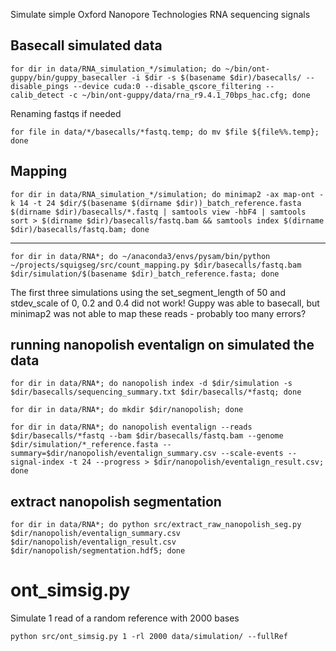 Simulate simple Oxford Nanopore Technologies RNA sequencing signals

## Basecall simulated data

    for dir in data/RNA_simulation_*/simulation; do ~/bin/ont-guppy/bin/guppy_basecaller -i $dir -s $(basename $dir)/basecalls/ --disable_pings --device cuda:0 --disable_qscore_filtering --calib_detect -c ~/bin/ont-guppy/data/rna_r9.4.1_70bps_hac.cfg; done

Renaming fastqs if needed

    for file in data/*/basecalls/*fastq.temp; do mv $file ${file%%.temp}; done

## Mapping

    for dir in data/RNA_simulation_*/simulation; do minimap2 -ax map-ont -k 14 -t 24 $dir/$(basename $(dirname $dir))_batch_reference.fasta $(dirname $dir)/basecalls/*.fastq | samtools view -hbF4 | samtools sort > $(dirname $dir)/basecalls/fastq.bam && samtools index $(dirname $dir)/basecalls/fastq.bam; done

---

    for dir in data/RNA*; do ~/anaconda3/envs/pysam/bin/python ~/projects/squigseg/src/count_mapping.py $dir/basecalls/fastq.bam $dir/simulation/$(basename $dir)_batch_reference.fasta; done

The first three simulations using the set_segment_length of 50 and stdev_scale of 0, 0.2 and 0.4 did not work!
Guppy was able to basecall, but minimap2 was not able to map these reads - probably too many errors?

## running nanopolish eventalign on simulated the data

    for dir in data/RNA*; do nanopolish index -d $dir/simulation -s $dir/basecalls/sequencing_summary.txt $dir/basecalls/*fastq; done

    for dir in data/RNA*; do mkdir $dir/nanopolish; done

    for dir in data/RNA*; do nanopolish eventalign --reads $dir/basecalls/*fastq --bam $dir/basecalls/fastq.bam --genome $dir/simulation/*_reference.fasta --summary=$dir/nanopolish/eventalign_summary.csv --scale-events --signal-index -t 24 --progress > $dir/nanopolish/eventalign_result.csv; done

## extract nanopolish segmentation

    for dir in data/RNA*; do python src/extract_raw_nanopolish_seg.py $dir/nanopolish/eventalign_summary.csv $dir/nanopolish/eventalign_result.csv $dir/nanopolish/segmentation.hdf5; done

# ont_simsig.py

Simulate 1 read of a random reference with 2000 bases

    python src/ont_simsig.py 1 -rl 2000 data/simulation/ --fullRef